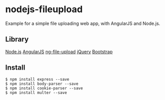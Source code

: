 # nodejs-fileupload
Example for a simple file uploading web app, with AngularJS and Node.js.

## Library
[Node.js](https://nodejs.org/)
[AngularJS](https://angularjs.org/)
[ng-file-upload](https://github.com/danialfarid/ng-file-upload)
[jQuery](https://jquery.com/)
[Bootstrap](http://getbootstrap.com/)


## Install
```
$ npm install express --save
$ npm install body-parser --save
$ npm install cookie-parser --save
$ npm install multer --save
```

